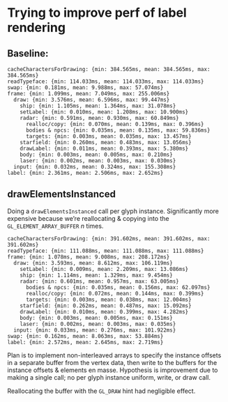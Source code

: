 # Trying to improve perf of label rendering

## Baseline:

```
cacheCharactersForDrawing: {min: 384.565ms, mean: 384.565ms, max: 384.565ms}
readTypeface: {min: 114.033ms, mean: 114.033ms, max: 114.033ms}
swap: {min: 0.181ms, mean: 9.988ms, max: 57.074ms}
frame: {min: 1.099ms, mean: 7.049ms, max: 255.006ms}
  draw: {min: 3.576ms, mean: 6.596ms, max: 99.447ms}
    ship: {min: 1.105ms, mean: 1.364ms, max: 31.078ms}
    setLabel: {min: 0.010ms, mean: 1.208ms, max: 10.900ms}
    radar: {min: 0.591ms, mean: 0.930ms, max: 60.849ms}
      realloc/copy: {min: 0.070ms, mean: 0.139ms, max: 0.396ms}
      bodies & npcs: {min: 0.035ms, mean: 0.135ms, max: 59.836ms}
      targets: {min: 0.003ms, mean: 0.035ms, max: 13.457ms}
    starfield: {min: 0.260ms, mean: 0.483ms, max: 13.056ms}
    drawLabel: {min: 0.011ms, mean: 0.393ms, max: 5.380ms}
    body: {min: 0.003ms, mean: 0.005ms, max: 0.210ms}
    laser: {min: 0.002ms, mean: 0.003ms, max: 0.030ms}
  input: {min: 0.032ms, mean: 0.324ms, max: 155.308ms}
label: {min: 2.361ms, mean: 2.506ms, max: 2.652ms}
```


## drawElementsInstanced

Doing a `drawElementsInstanced` call per glyph instance. Significantly more expensive because we’re reallocating & copying into the `GL_ELEMENT_ARRAY_BUFFER` _n_ times.

```
cacheCharactersForDrawing: {min: 391.602ms, mean: 391.602ms, max: 391.602ms}
readTypeface: {min: 111.088ms, mean: 111.088ms, max: 111.088ms}
frame: {min: 1.078ms, mean: 9.008ms, max: 208.172ms}
  draw: {min: 3.593ms, mean: 8.612ms, max: 106.119ms}
    setLabel: {min: 0.009ms, mean: 2.209ms, max: 13.086ms}
    ship: {min: 1.114ms, mean: 1.329ms, max: 9.454ms}
    radar: {min: 0.601ms, mean: 0.957ms, max: 63.005ms}
      bodies & npcs: {min: 0.035ms, mean: 0.156ms, max: 62.097ms}
      realloc/copy: {min: 0.072ms, mean: 0.144ms, max: 0.399ms}
      targets: {min: 0.003ms, mean: 0.038ms, max: 12.004ms}
    starfield: {min: 0.262ms, mean: 0.487ms, max: 15.092ms}
    drawLabel: {min: 0.010ms, mean: 0.399ms, max: 4.282ms}
    body: {min: 0.003ms, mean: 0.005ms, max: 0.151ms}
    laser: {min: 0.002ms, mean: 0.003ms, max: 0.035ms}
  input: {min: 0.033ms, mean: 0.276ms, max: 101.922ms}
swap: {min: 0.162ms, mean: 8.063ms, max: 53.884ms}
label: {min: 2.572ms, mean: 2.645ms, max: 2.719ms}
```

Plan is to implement non-interleaved arrays to specify the instance offsets in a separate buffer from the vertex data, then write to the buffers for the instance offsets & elements en masse. Hypothesis is improvement due to making a single call; no per glyph instance uniform, write, or draw call.

Reallocating the buffer with the `GL_DRAW` hint had negligible effect.
